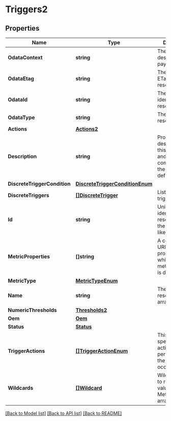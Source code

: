 # Triggers2

## Properties
Name | Type | Description | Notes
------------ | ------------- | ------------- | -------------
**OdataContext** | **string** | The OData description of a payload. | [optional] 
**OdataEtag** | **string** | The current ETag of the resource. | [optional] 
**OdataId** | **string** | The unique identifier for a resource. | 
**OdataType** | **string** | The type of a resource. | 
**Actions** | [**Actions2**](Actions_2.md) |  | [optional] 
**Description** | **string** | Provides a description of this resource and is used for commonality  in the schema definitions. | [optional] 
**DiscreteTriggerCondition** | [**DiscreteTriggerConditionEnum**](DiscreteTriggerConditionEnum.md) |  | [optional] 
**DiscreteTriggers** | [**[]DiscreteTrigger**](DiscreteTrigger.md) | List of discrete triggers. | [optional] 
**Id** | **string** | Uniquely identifies the resource within the collection of like resources. | 
**MetricProperties** | **[]string** | A collection of URI for the properties on which this metric definition is defined. | [optional] 
**MetricType** | [**MetricTypeEnum**](MetricTypeEnum.md) |  | [optional] 
**Name** | **string** | The name of the resource or array element. | 
**NumericThresholds** | [**Thresholds2**](Thresholds_2.md) |  | [optional] 
**Oem** | [**Oem**](Oem.md) |  | [optional] 
**Status** | [**Status**](Status.md) |  | [optional] 
**TriggerActions** | [**[]TriggerActionEnum**](TriggerActionEnum.md) | This property specifies the actions to perform when the trigger occurs. | [optional] 
**Wildcards** | [**[]Wildcard**](Wildcard.md) | Wildcards used to replace values in MetricProperties array property. | [optional] 

[[Back to Model list]](../README.md#documentation-for-models) [[Back to API list]](../README.md#documentation-for-api-endpoints) [[Back to README]](../README.md)


